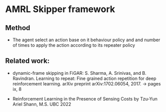# AMRL Skipper framework 

## Method

- The agent select an action base on it behaviour policy and and number of times to apply the action according to its repeater policy

## Related work:

- dynamic-frame skipping in FiGAR: S. Sharma, A. Srinivas, and B. Ravindran. Learning to repeat: Fine grained action repetition for deep reinforcement learning. arXiv preprint arXiv:1702.06054, 2017. → pages ix, 8

- Reinforcement Learning in the Presence of Sensing Costs by Tzu-Yun Ariel Shann, M.S. UBC 2022
